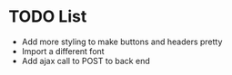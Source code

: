 # TODO List
* Add more styling to make buttons and headers pretty
* Import a different font
* Add ajax call to POST to back end 